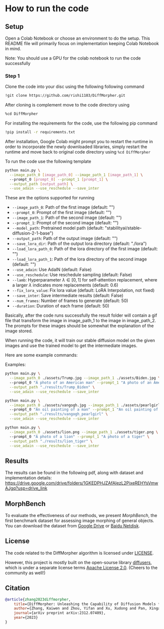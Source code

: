 # How to run the code

## Setup

Open a Colab Notebook or choose an environment to do the setup. This README file will primarily focus on implementation
keeping Colab Notebook in mind.

Note: You should use a GPU for the colab notebook to run the code successfully

### Step 1

Clone the code into your disc using the following following command

```bash
!git clone https://github.com/rishi1103/DiffMorpher.git
```

After cloning is complement move to the code directory using 

```bash
%cd DiffMorpher
```

For installing the requirements for the code, use the following pip command

```bash
!pip install -r requirements.txt
```

After installation, Google Colab might prompt you to restart the runtime in order to incorporate the newly downloaded
libraries, simply restart the runtime and move back to original code directory using `%cd DiffMorpher`

To run the code use the following template

```bash
python main.py \
  --image_path_0 [image_path_0] --image_path_1 [image_path_1] \ 
  --prompt_0 [prompt_0] --prompt_1 [prompt_1] \
  --output_path [output_path] \
  --use_adain --use_reschedule --save_inter
```

These are the options supported for running

- `--image_path_0`: Path of the first image (default: "")
- `--prompt_0`: Prompt of the first image (default: "")
- `--image_path_1`: Path of the second image (default: "")
- `--prompt_1`: Prompt of the second image (default: "")
- `--model_path`: Pretrained model path (default: "stabilityai/stable-diffusion-2-1-base")
- `--output_path`: Path of the output image (default: "")
- `--save_lora_dir`: Path of the output lora directory (default: "./lora")
- `--load_lora_path_0`: Path of the lora directory of the first image (default: "")
- `--load_lora_path_1`: Path of the lora directory of the second image (default: "")
- `--use_adain`: Use AdaIN (default: False)
- `--use_reschedule`: Use reschedule sampling (default: False)
- `--lamb`: Hyperparameter $\lambda \in [0,1]$ for self-attention replacement, where a larger $\lambda$ indicates more replacements (default: 0.6)
- `--fix_lora_value`: Fix lora value (default: LoRA Interpolation, not fixed)
- `--save_inter`: Save intermediate results (default: False)
- `--num_frames`: Number of frames to generate (default: 50)
- `--duration`: Duration of each frame (default: 50)


Basically, after the code runs successfully the result folder will contain a gif file that transform the image in image_path_1 to the image in image_path_2.
The prompts for these images should be somewhat the explanation of the image stored.

When running the code, it will train our stable diffusion model on the given images and use the trained model to get the intermediate images.

Here are some example commands:

Examples:
```bash
python main.py \
  --image_path_0 ./assets/Trump.jpg --image_path_1 ./assets/Biden.jpg \ 
  --prompt_0 "A photo of an American man" --prompt_1 "A photo of an American man" \
  --output_path "./results/Trump_Biden" \
  --use_adain --use_reschedule --save_inter
```

```bash
python main.py \
  --image_path_0 ./assets/vangogh.jpg --image_path_1 ./assets/pearlgirl.jpg \ 
  --prompt_0 "An oil painting of a man" --prompt_1 "An oil painting of a woman" \
  --output_path "./results/vangogh_pearlgirl" \
  --use_adain --use_reschedule --save_inter
```

```bash
python main.py \
  --image_path_0 ./assets/lion.png --image_path_1 ./assets/tiger.png \ 
  --prompt_0 "A photo of a lion" --prompt_1 "A photo of a tiger" \
  --output_path "./results/lion_tiger" \
  --use_adain --use_reschedule --save_inter
```

## Results

The results can be found in the following pdf, along with dataset and implementation details: https://drive.google.com/drive/folders/1GKEDPHJZAfAIezL2PixeREHYsVmwAJgq?usp=drive_link

## MorphBench
To evaluate the effectiveness of our methods, we present *MorphBench*, the first benchmark dataset for assessing image morphing of general objects. You can download the dataset from [Google Drive](https://drive.google.com/file/d/1NWPzJhOgP-udP_wYbd0selRG4cu8xsu4/view?usp=sharing) or [Baidu Netdisk](https://pan.baidu.com/s/1J3xE3OJdEhKyoc1QObyYaA?pwd=putk).


## License
The code related to the DiffMorpher algorithm is licensed under [LICENSE](LICENSE.txt). 

However, this project is mostly built on the open-sourse library [diffusers](https://github.com/huggingface/diffusers), which is under a separate license terms [Apache License 2.0](https://github.com/huggingface/diffusers/blob/main/LICENSE). (Cheers to the community as well!)

## Citation

```bibtex
@article{zhang2023diffmorpher,
    title={DiffMorpher: Unleashing the Capability of Diffusion Models for Image Morphing},
    author={Zhang, Kaiwen and Zhou, Yifan and Xu, Xudong and Pan, Xingang and Dai, Bo},
    journal={arXiv preprint arXiv:2312.07409},
    year={2023}
}
```
